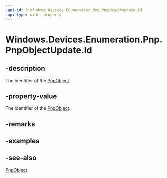 ```yaml
---
-api-id: P:Windows.Devices.Enumeration.Pnp.PnpObjectUpdate.Id
-api-type: winrt property
---
```


<!-- Property syntax
public string Id { get; }
-->

# Windows.Devices.Enumeration.Pnp.PnpObjectUpdate.Id

## -description
The identifier of the [PnpObject](pnpobject.md).

## -property-value
The identifier of the [PnpObject](pnpobject.md).

## -remarks


## -examples

## -see-also
[PnpObject](pnpobject.md)